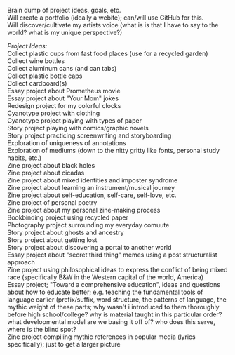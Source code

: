 Brain dump of project ideas, goals, etc.  
Will create a portfolio (ideally a webite);  can/will use GitHub for this.  
Will discover/cultivate my artists voice (what is is that I have to say to the world? what is my unique perspective?)    


*Project Ideas:*  
Collect plastic cups from fast food places (use for a recycled garden)   
Collect wine bottles  
Collect aluminum cans (and can tabs)  
Collect plastic bottle caps  
Collect cardboard(s)  
Essay project about Prometheus movie  
Essay project about "Your Mom" jokes  
Redesign project for my colorful clocks  
Cyanotype project with clothing  
Cyanotype project playing with types of paper  
Story project playing with comics/graphic novels  
Story project practicing screenwriting and storyboarding   
Exploration of uniqueness of annotations  
Exploration of mediums (down to the nitty gritty like fonts, personal study habits, etc.)  
Zine project about black holes  
Zine project about cicadas  
Zine project about mixed identities and imposter syndrome  
Zine project about learning an instrument/musical journey  
Zine project about self-education, self-care, self-love, etc.  
Zine project of personal poetry  
Zine project about my personal zine-making process  
Bookbinding project using recycled paper  
Photography project surrounding my everyday comuute  
Story project about ghosts and ancestry  
Story project about getting lost  
Story project about discovering a portal to another world  
Essay project about "secret third thing" memes using a post structuralist approach  
Zine project using philosophical ideas to express the conflict of being mixed race (specifically B&W in the Western capital of the world, America)  
Essay project; "Toward a comprehensive education", ideas and questions about how to educate better; e.g. teaching the fundamental tools of language earlier (prefix/suffix, word structure, the patterns of language, the mythic weight of these parts; why wasn't i introduced to them thoroughly before high school/college? why is material taught in this particular order? what developmental model are we basing it off of? who does this serve, where is the blind spot?  
Zine project compiling mythic references in popular media (lyrics specifically); just to get a larger picture  

